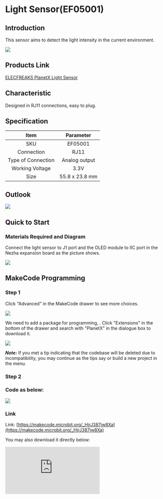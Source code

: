 # Light Sensor(EF05001)

## Introduction

This sensor aims to detect the light intensity in the current environment.

![](https://wiki-media-ef.oss-cn-hongkong.aliyuncs.com//images/05001_01.png)


## Products Link

[ELECFREAKS PlanetX Light Sensor](https://shop.elecfreaks.com/products/elecfreaks-planetx-light-sensor?_pos=1&_sid=ba2be019f&_ss=r)


## Characteristic

 Designed in RJ11 connections, easy to plug.

## Specification


Item | Parameter
:-: | :-:
SKU|EF05001
Connection|RJ11
Type of Connection|Analog output
Working Voltage|3.3V
Size|55.8 x 23.8 mm




## Outlook



![](https://wiki-media-ef.oss-cn-hongkong.aliyuncs.com//images/05001_02.png)


## Quick to Start


### Materials Required and Diagram


 Connect the light sensor to J1 port and the OLED module to IIC port in the Nezha expansion board as the picture shows.


![](https://wiki-media-ef.oss-cn-hongkong.aliyuncs.com//images/05001_03.png)

## MakeCode Programming



### Step 1
Click "Advanced" in the MakeCode drawer to see more choices.

![](https://wiki-media-ef.oss-cn-hongkong.aliyuncs.com//images/05001_04.png)

We need to add a package for programming, . Click "Extensions" in the bottom of the drawer and search with "PlanetX" in the dialogue box to download it.

![](https://wiki-media-ef.oss-cn-hongkong.aliyuncs.com//images/05001_05.png)

***Note:*** If you met a tip indicating that the codebase will be deleted due to incompatibility, you may continue as the tips say or build a new project in the menu.

### Step 2
### Code as below:

![](https://wiki-media-ef.oss-cn-hongkong.aliyuncs.com//images/05001_06.png)


### Link
Link: [https://makecode.microbit.org/_HjrJ387jw8Xa](https://makecode.microbit.org/_HjrJ387jw8Xa)

You may also download it directly below:


<div
    style={{
        position: 'relative',
        paddingBottom: '60%',
        overflow: 'hidden',
    }}
>
    <iframe
        src="https://makecode.microbit.org/_HjrJ387jw8Xa"
        frameborder="0"
        sandbox="allow-popups allow-forms allow-scripts allow-same-origin"
        style={{
            position: 'absolute',
            width: '100%',
            height: '100%',
        }}
    />
</div>


### Result
 The light intensity's value displays on the OLED module.

## Python Programming



### Step 1
Download the package and unzip it: [PlanetX_MicroPython](https://github.com/lionyhw/PlanetX_MicroPython/archive/master.zip)

Go to [Python editor](https://python.microbit.org/v/2.0)

![](https://wiki-media-ef.oss-cn-hongkong.aliyuncs.com//images/05001_07.png)

We need to add enum.py and light.py for programming. Click "Load/Save" and then click "Show Files (1)" to see more choices, click "Add file" to add enum.py and light.py from the unzipped package of PlanetX_MicroPython.



![](https://wiki-media-ef.oss-cn-hongkong.aliyuncs.com//images/05001_08.png)
![](https://wiki-media-ef.oss-cn-hongkong.aliyuncs.com//images/05001_09.png)
![](https://wiki-media-ef.oss-cn-hongkong.aliyuncs.com//images/05001_10.png)

### Step 2
### Reference
```

from microbit import *
from enum import *
from light import *

while True:
    light = LIGHT(J1)
    light_value = int(light.get_lightlevel())
    display.scroll(str(light_value))
    sleep(2000)
```


### Result
 The light intensity's value displays on the micro:bit.
## Relevant File


## Technique File
